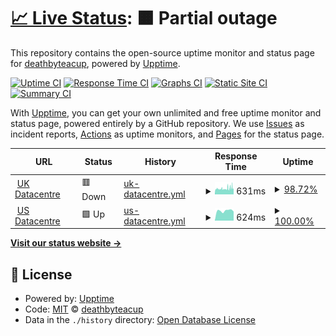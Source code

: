 # [📈 Live Status](https://deathbyteacup.github.io/thfstatus): <!--live status--> **🟧 Partial outage**

This repository contains the open-source uptime monitor and status page for [deathbyteacup](https://deathbyteacup.github.io/thfstatus), powered by [Upptime](https://github.com/upptime/upptime).

[![Uptime CI](https://github.com/deathbyteacup/thfstatus/workflows/Uptime%20CI/badge.svg)](https://github.com/deathbyteacup/thfstatus/actions?query=workflow%3A%22Uptime+CI%22)
[![Response Time CI](https://github.com/deathbyteacup/thfstatus/workflows/Response%20Time%20CI/badge.svg)](https://github.com/deathbyteacup/thfstatus/actions?query=workflow%3A%22Response+Time+CI%22)
[![Graphs CI](https://github.com/deathbyteacup/thfstatus/workflows/Graphs%20CI/badge.svg)](https://github.com/deathbyteacup/thfstatus/actions?query=workflow%3A%22Graphs+CI%22)
[![Static Site CI](https://github.com/deathbyteacup/thfstatus/workflows/Static%20Site%20CI/badge.svg)](https://github.com/deathbyteacup/thfstatus/actions?query=workflow%3A%22Static+Site+CI%22)
[![Summary CI](https://github.com/deathbyteacup/thfstatus/workflows/Summary%20CI/badge.svg)](https://github.com/deathbyteacup/thfstatus/actions?query=workflow%3A%22Summary+CI%22)

With [Upptime](https://upptime.js.org), you can get your own unlimited and free uptime monitor and status page, powered entirely by a GitHub repository. We use [Issues](https://github.com/deathbyteacup/thfstatus/issues) as incident reports, [Actions](https://github.com/deathbyteacup/thfstatus/actions) as uptime monitors, and [Pages](https://deathbyteacup.github.io/thfstatus) for the status page.

<!--start: status pages-->
<!-- This summary is generated by Upptime (https://github.com/upptime/upptime) -->
<!-- Do not edit this manually, your changes will be overwritten -->
<!-- prettier-ignore -->
| URL | Status | History | Response Time | Uptime |
| --- | ------ | ------- | ------------- | ------ |
| <img alt="" src="https://cp.thehostingfolks.com/assets/images/icons/dc_location/dc_location-uk.svg" height="13"> [UK Datacentre](http://www.thehostingfolks.org) | 🟥 Down | [uk-datacentre.yml](https://github.com/Deathbyteacup/thfstatuspage/commits/HEAD/history/uk-datacentre.yml) | <details><summary><img alt="Response time graph" src="./graphs/uk-datacentre/response-time-week.png" height="20"> 631ms</summary><br><a href="https://DEATHbyteacup.github.io/thfstatuspage/history/uk-datacentre"><img alt="Response time 638" src="https://img.shields.io/endpoint?url=https%3A%2F%2Fraw.githubusercontent.com%2FDeathbyteacup%2Fthfstatuspage%2FHEAD%2Fapi%2Fuk-datacentre%2Fresponse-time.json"></a><br><a href="https://DEATHbyteacup.github.io/thfstatuspage/history/uk-datacentre"><img alt="24-hour response time 600" src="https://img.shields.io/endpoint?url=https%3A%2F%2Fraw.githubusercontent.com%2FDeathbyteacup%2Fthfstatuspage%2FHEAD%2Fapi%2Fuk-datacentre%2Fresponse-time-day.json"></a><br><a href="https://DEATHbyteacup.github.io/thfstatuspage/history/uk-datacentre"><img alt="7-day response time 631" src="https://img.shields.io/endpoint?url=https%3A%2F%2Fraw.githubusercontent.com%2FDeathbyteacup%2Fthfstatuspage%2FHEAD%2Fapi%2Fuk-datacentre%2Fresponse-time-week.json"></a><br><a href="https://DEATHbyteacup.github.io/thfstatuspage/history/uk-datacentre"><img alt="30-day response time 637" src="https://img.shields.io/endpoint?url=https%3A%2F%2Fraw.githubusercontent.com%2FDeathbyteacup%2Fthfstatuspage%2FHEAD%2Fapi%2Fuk-datacentre%2Fresponse-time-month.json"></a><br><a href="https://DEATHbyteacup.github.io/thfstatuspage/history/uk-datacentre"><img alt="1-year response time 638" src="https://img.shields.io/endpoint?url=https%3A%2F%2Fraw.githubusercontent.com%2FDeathbyteacup%2Fthfstatuspage%2FHEAD%2Fapi%2Fuk-datacentre%2Fresponse-time-year.json"></a></details> | <details><summary><a href="https://DEATHbyteacup.github.io/thfstatuspage/history/uk-datacentre">98.72%</a></summary><a href="https://DEATHbyteacup.github.io/thfstatuspage/history/uk-datacentre"><img alt="All-time uptime 99.74%" src="https://img.shields.io/endpoint?url=https%3A%2F%2Fraw.githubusercontent.com%2FDeathbyteacup%2Fthfstatuspage%2FHEAD%2Fapi%2Fuk-datacentre%2Fuptime.json"></a><br><a href="https://DEATHbyteacup.github.io/thfstatuspage/history/uk-datacentre"><img alt="24-hour uptime 100.00%" src="https://img.shields.io/endpoint?url=https%3A%2F%2Fraw.githubusercontent.com%2FDeathbyteacup%2Fthfstatuspage%2FHEAD%2Fapi%2Fuk-datacentre%2Fuptime-day.json"></a><br><a href="https://DEATHbyteacup.github.io/thfstatuspage/history/uk-datacentre"><img alt="7-day uptime 98.72%" src="https://img.shields.io/endpoint?url=https%3A%2F%2Fraw.githubusercontent.com%2FDeathbyteacup%2Fthfstatuspage%2FHEAD%2Fapi%2Fuk-datacentre%2Fuptime-week.json"></a><br><a href="https://DEATHbyteacup.github.io/thfstatuspage/history/uk-datacentre"><img alt="30-day uptime 98.78%" src="https://img.shields.io/endpoint?url=https%3A%2F%2Fraw.githubusercontent.com%2FDeathbyteacup%2Fthfstatuspage%2FHEAD%2Fapi%2Fuk-datacentre%2Fuptime-month.json"></a><br><a href="https://DEATHbyteacup.github.io/thfstatuspage/history/uk-datacentre"><img alt="1-year uptime 99.32%" src="https://img.shields.io/endpoint?url=https%3A%2F%2Fraw.githubusercontent.com%2FDeathbyteacup%2Fthfstatuspage%2FHEAD%2Fapi%2Fuk-datacentre%2Fuptime-year.json"></a></details>
| <img alt="" src="https://cp.thehostingfolks.com/assets/images/icons/dc_location/dc_location-usa.svg" height="13"> [US Datacentre](https://www.stackstatus.com) | 🟩 Up | [us-datacentre.yml](https://github.com/Deathbyteacup/thfstatuspage/commits/HEAD/history/us-datacentre.yml) | <details><summary><img alt="Response time graph" src="./graphs/us-datacentre/response-time-week.png" height="20"> 624ms</summary><br><a href="https://DEATHbyteacup.github.io/thfstatuspage/history/us-datacentre"><img alt="Response time 626" src="https://img.shields.io/endpoint?url=https%3A%2F%2Fraw.githubusercontent.com%2FDeathbyteacup%2Fthfstatuspage%2FHEAD%2Fapi%2Fus-datacentre%2Fresponse-time.json"></a><br><a href="https://DEATHbyteacup.github.io/thfstatuspage/history/us-datacentre"><img alt="24-hour response time 574" src="https://img.shields.io/endpoint?url=https%3A%2F%2Fraw.githubusercontent.com%2FDeathbyteacup%2Fthfstatuspage%2FHEAD%2Fapi%2Fus-datacentre%2Fresponse-time-day.json"></a><br><a href="https://DEATHbyteacup.github.io/thfstatuspage/history/us-datacentre"><img alt="7-day response time 624" src="https://img.shields.io/endpoint?url=https%3A%2F%2Fraw.githubusercontent.com%2FDeathbyteacup%2Fthfstatuspage%2FHEAD%2Fapi%2Fus-datacentre%2Fresponse-time-week.json"></a><br><a href="https://DEATHbyteacup.github.io/thfstatuspage/history/us-datacentre"><img alt="30-day response time 613" src="https://img.shields.io/endpoint?url=https%3A%2F%2Fraw.githubusercontent.com%2FDeathbyteacup%2Fthfstatuspage%2FHEAD%2Fapi%2Fus-datacentre%2Fresponse-time-month.json"></a><br><a href="https://DEATHbyteacup.github.io/thfstatuspage/history/us-datacentre"><img alt="1-year response time 643" src="https://img.shields.io/endpoint?url=https%3A%2F%2Fraw.githubusercontent.com%2FDeathbyteacup%2Fthfstatuspage%2FHEAD%2Fapi%2Fus-datacentre%2Fresponse-time-year.json"></a></details> | <details><summary><a href="https://DEATHbyteacup.github.io/thfstatuspage/history/us-datacentre">100.00%</a></summary><a href="https://DEATHbyteacup.github.io/thfstatuspage/history/us-datacentre"><img alt="All-time uptime 100.00%" src="https://img.shields.io/endpoint?url=https%3A%2F%2Fraw.githubusercontent.com%2FDeathbyteacup%2Fthfstatuspage%2FHEAD%2Fapi%2Fus-datacentre%2Fuptime.json"></a><br><a href="https://DEATHbyteacup.github.io/thfstatuspage/history/us-datacentre"><img alt="24-hour uptime 100.00%" src="https://img.shields.io/endpoint?url=https%3A%2F%2Fraw.githubusercontent.com%2FDeathbyteacup%2Fthfstatuspage%2FHEAD%2Fapi%2Fus-datacentre%2Fuptime-day.json"></a><br><a href="https://DEATHbyteacup.github.io/thfstatuspage/history/us-datacentre"><img alt="7-day uptime 100.00%" src="https://img.shields.io/endpoint?url=https%3A%2F%2Fraw.githubusercontent.com%2FDeathbyteacup%2Fthfstatuspage%2FHEAD%2Fapi%2Fus-datacentre%2Fuptime-week.json"></a><br><a href="https://DEATHbyteacup.github.io/thfstatuspage/history/us-datacentre"><img alt="30-day uptime 100.00%" src="https://img.shields.io/endpoint?url=https%3A%2F%2Fraw.githubusercontent.com%2FDeathbyteacup%2Fthfstatuspage%2FHEAD%2Fapi%2Fus-datacentre%2Fuptime-month.json"></a><br><a href="https://DEATHbyteacup.github.io/thfstatuspage/history/us-datacentre"><img alt="1-year uptime 99.99%" src="https://img.shields.io/endpoint?url=https%3A%2F%2Fraw.githubusercontent.com%2FDeathbyteacup%2Fthfstatuspage%2FHEAD%2Fapi%2Fus-datacentre%2Fuptime-year.json"></a></details>

<!--end: status pages-->

[**Visit our status website →**](https://deathbyteacup.github.io/thfstatus)

## 📄 License

- Powered by: [Upptime](https://github.com/upptime/upptime)
- Code: [MIT](./LICENSE) © [deathbyteacup](https://deathbyteacup.github.io/thfstatus)
- Data in the `./history` directory: [Open Database License](https://opendatacommons.org/licenses/odbl/1-0/)
